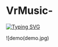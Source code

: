 # VrMusic-


[![Typing SVG](https://readme-typing-svg.demolab.com?font=Space&pause=1000&color=24F74D&center=true&vCenter=true&random=false&width=435&lines=VrMusic;Online+Music+Streaming+App)](https://git.io/typing-svg)


![demo(demo.jpg)
